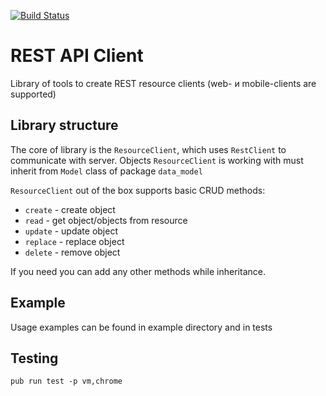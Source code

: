 [![Build Status](https://travis-ci.com/alexd1971/rest_api_client.svg?branch=master)](https://travis-ci.com/alexd1971/rest_api_client)

# REST API Client

Library of tools to create REST resource clients (web- и mobile-clients are supported)

## Library structure

The core of library is the `ResourceClient`, which uses `RestClient` to communicate with server. Objects `ResourceClient` is working with must inherit from `Model` class of package `data_model`

`ResourceClient` out of the box supports basic CRUD methods:
* `create` - create object
* `read` - get object/objects from resource
* `update` - update object
* `replace` - replace object
* `delete` - remove object

If you need you can add any other methods while inheritance.

## Example

Usage examples can be found in example directory and in tests

## Testing

`pub run test -p vm,chrome`